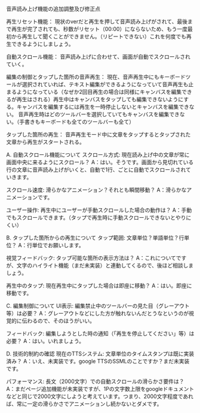 音声読み上げ機能の追加調整及び修正点

再生リセット機能：
現状のverだと再生を押して音声読み上げがされて、最後まで再生が完了されても、秒数がリセット（00:00）にならないため、もう一度最初から再生して聞くことができません。（リピートできない）これを何度でも再生できるようにしましょう。

自動スクロール機能：
音声読み上げに合わせて、画面が自動でスクロールされていく。

編集の制御とタップした箇所の音声再生：
現在、音声再生中にもキーボードツールが選択されていれば、テキスト編集ができるようになっていて音声再生も止まるようになっている（なぜか2回目再生の場合は同様にキャンバスを編集できるが再生はされる）再生中はキャンバスをタップしても編集できないようにする。キャンバスを編集するには再生を一時停止しないとキャンバスを編集できない。
音声再生時はどのツールバーを選択していてもキャンバスを編集できない。（手書きもキーボードも全てのツールバーも全て）

タップした箇所の再生：
音声再生モード中に文章をタップするとタップされた文章から再生がスタートされる。


A. 自動スクロール機能について
スクロール方式: 現在読み上げ中の文章が常に画面中央に来るようにスクロール？
A：はい。そうです。画面から見切れている行の文章に音声読み上げがいくと、自動で1行、ごとに自動でスクロールされていきます。

スクロール速度: 滑らかなアニメーション？それとも瞬間移動？
A：滑らかなアニメーションです。

ユーザー操作: 再生中にユーザーが手動スクロールした場合の動作は？
A：手動でもスクロールできます。（タップで再生時に手動スクロールできないとやりにくい）

B. タップした箇所からの再生について
タップ範囲: 文章単位？単語単位？行単位？
A：行単位でお願いします。

視覚フィードバック: タップ可能な箇所の表示方法は？
A：これについてですが、文字のハイライト機能（まだ未実装）と連動してくるので、後ほど相談しましょう。

再生中のタップ: 現在再生中にタップした場合は即座に移動？
A：はい。即座に移動です。

C. 編集制御について
UI表示: 編集禁止中のツールバーの見た目（グレーアウト等）は必要？
A：グレーアウトなどにした方が触れないんだとうなというのが視覚的に伝わるので、そのほうがいい。

フィードバック: 編集しようとした時の通知（「再生を停止してください」等）は必要？
A：はい。いれましょう。

D. 技術的制約の確認
現在のTTSシステム: 文章単位のタイムスタンプは既に実装済み？
A：いえ、未実装です。google TTSのSSMLのことですか？まだ未実装です。

パフォーマンス: 長文（2000文字）での自動スクロールの滑らかさ要件は？
A：まだページ追加機能が未実装ですが、1Pの文字数上限をgoogleドキュメントなどと同じで2000文字にしようと考えています。つまり、2000文字程度であれば、常に一定の滑らかさでアニメーションし続かないとダメです。
